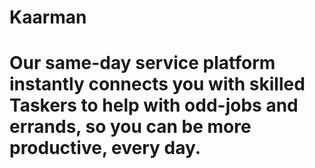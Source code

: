# Kaarman
# Our same-day service platform instantly connects you with skilled Taskers to help with odd-jobs and errands, so you can be more productive, every day.
